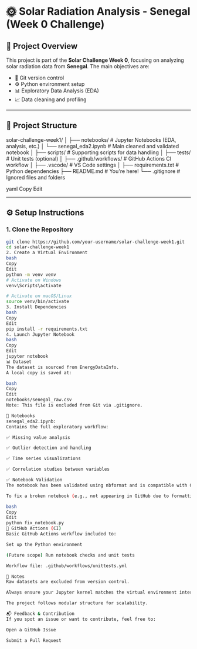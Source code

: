 # 🌞 Solar Radiation Analysis - Senegal (Week 0 Challenge)

## 📌 Project Overview

This project is part of the **Solar Challenge Week 0**, focusing on analyzing solar radiation data from **Senegal**. The main objectives are:

- 📁 Git version control  
- ⚙️ Python environment setup  
- 📊 Exploratory Data Analysis (EDA)  
- 📈 Data cleaning and profiling  

---

## 🧰 Project Structure

solar-challenge-week1/
│
├── notebooks/ # Jupyter Notebooks (EDA, analysis, etc.)
│ └── senegal_eda2.ipynb # Main cleaned and validated notebook
│
├── scripts/ # Supporting scripts for data handling
│
├── tests/ # Unit tests (optional)
│
├── .github/workflows/ # GitHub Actions CI workflow
│
├── .vscode/ # VS Code settings
│
├── requirements.txt # Python dependencies
├── README.md # You're here!
└── .gitignore # Ignored files and folders

yaml
Copy
Edit

---

## ⚙️ Setup Instructions

### 1. Clone the Repository

```bash
git clone https://github.com/your-username/solar-challenge-week1.git
cd solar-challenge-week1
2. Create a Virtual Environment
bash
Copy
Edit
python -m venv venv
# Activate on Windows
venv\Scripts\activate

# Activate on macOS/Linux
source venv/bin/activate
3. Install Dependencies
bash
Copy
Edit
pip install -r requirements.txt
4. Launch Jupyter Notebook
bash
Copy
Edit
jupyter notebook
📊 Dataset
The dataset is sourced from EnergyDataInfo.
A local copy is saved at:

bash
Copy
Edit
notebooks/senegal_raw.csv
Note: This file is excluded from Git via .gitignore.

📒 Notebooks
senegal_eda2.ipynb:
Contains the full exploratory workflow:

✅ Missing value analysis

✅ Outlier detection and handling

✅ Time series visualizations

✅ Correlation studies between variables

✅ Notebook Validation
The notebook has been validated using nbformat and is compatible with GitHub rendering.

To fix a broken notebook (e.g., not appearing in GitHub due to formatting issues), run:

bash
Copy
Edit
python fix_notebook.py
🧪 GitHub Actions (CI)
Basic GitHub Actions workflow included to:

Set up the Python environment

(Future scope) Run notebook checks and unit tests

Workflow file: .github/workflows/unittests.yml

🚧 Notes
Raw datasets are excluded from version control.

Always ensure your Jupyter kernel matches the virtual environment interpreter.

The project follows modular structure for scalability.

📬 Feedback & Contribution
If you spot an issue or want to contribute, feel free to:

Open a GitHub Issue

Submit a Pull Request
